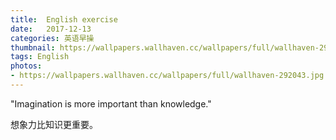```yaml
---
title:  English exercise
date:   2017-12-13
categories: 英语早操
thumbnail: https://wallpapers.wallhaven.cc/wallpapers/full/wallhaven-292043.jpg
tags: English
photos:
- https://wallpapers.wallhaven.cc/wallpapers/full/wallhaven-292043.jpg
---
```


"Imagination is more important than knowledge."
<p>想象力比知识更重要。</p>
